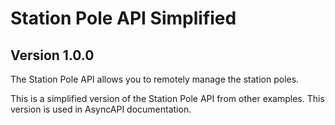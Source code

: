 # Station Pole API Simplified

## Version 1.0.0

The Station Pole API allows you to remotely manage the station poles.

This is a simplified version of the Station Pole API from other examples. This version is used in AsyncAPI documentation.


